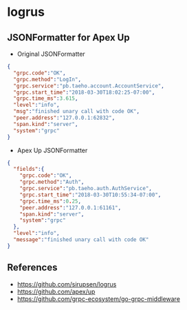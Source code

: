 # logrus

## JSONFormatter for Apex Up

* Original JSONFormatter

```json
{
  "grpc.code":"OK",
  "grpc.method":"LogIn",
  "grpc.service":"pb.taeho.account.AccountService",
  "grpc.start_time":"2018-03-30T18:02:25-07:00",
  "grpc.time_ms":3.615,
  "level":"info",
  "msg":"finished unary call with code OK",
  "peer.address":"127.0.0.1:62832",
  "span.kind":"server",
  "system":"grpc"
}
```

* Apex Up JSONFormatter

```json
{
  "fields":{
    "grpc.code":"OK",
    "grpc.method":"Auth",
    "grpc.service":"pb.taeho.auth.AuthService",
    "grpc.start_time":"2018-03-30T10:55:34-07:00",
    "grpc.time_ms":0.25,
    "peer.address":"127.0.0.1:61161",
    "span.kind":"server",
    "system":"grpc"
  },
  "level":"info",
  "message":"finished unary call with code OK"
}
```

## References

* https://github.com/sirupsen/logrus
* https://github.com/apex/up
* https://github.com/grpc-ecosystem/go-grpc-middleware

